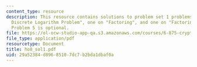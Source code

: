 ```yaml
---
content_type: resource
description: This resource contains solutions to problem set 1 problems, one on "Prime
  Discrete Logarithm Problem", one on "Factoring", and one on "Factoring and OWF".
  Problem 5 is optional.
file: https://ol-ocw-studio-app-qa.s3.amazonaws.com/courses/6-875-cryptography-and-cryptanalysis-spring-2005/29a52384d89685107dc7b2bda1dbaf0a_ho8_sol1.pdf
file_type: application/pdf
resourcetype: Document
title: ho8_sol1.pdf
uid: 29a52384-d896-8510-7dc7-b2bda1dbaf0a
---
```

